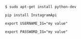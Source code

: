 `$ sudo apt-get install python-dev`

`pip install InstagramApi`

`export USERNAME_IG="my value"`

`export PASSWORD_IG="my value"`